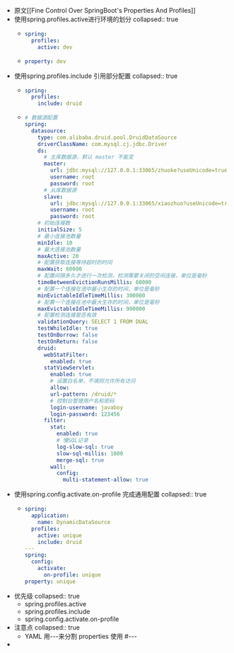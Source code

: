 - 原文[[Fine Control Over SpringBoot's Properties And Profiles]]
- 使用spring.profiles.active进行环境的划分
  collapsed:: true
	- ```application.yaml
	  spring:
	    profiles:
	      active: dev
	  ```
	- ```application-dev.yaml
	  property: dev
	  ```
- 使用spring.profiles.include 引用部分配置
  collapsed:: true
	- ```application.yaml
	  spring:
	    profiles:
	      include: druid
	  ```
	- ```application-druid.yaml
	  # 数据源配置
	  spring:
	    datasource:
	      type: com.alibaba.druid.pool.DruidDataSource
	      driverClassName: com.mysql.cj.jdbc.Driver
	      ds:
	        # 主库数据源，默认 master 不能变
	        master:
	          url: jdbc:mysql://127.0.0.1:33065/zhuoke?useUnicode=true&characterEncoding=utf8&zeroDateTimeBehavior=convertToNull&useSSL=false&serverTimezone=Asia/Shanghai
	          username: root
	          password: root
	        # 从库数据源
	        slave:
	          url: jdbc:mysql://127.0.0.1:33065/xiaozhuo?useUnicode=true&characterEncoding=utf8&zeroDateTimeBehavior=convertToNull&useSSL=false&serverTimezone=Asia/Shanghai
	          username: root
	          password: root
	      # 初始连接数
	      initialSize: 5
	      # 最小连接池数量
	      minIdle: 10
	      # 最大连接池数量
	      maxActive: 20
	      # 配置获取连接等待超时的时间
	      maxWait: 60000
	      # 配置间隔多久才进行一次检测，检测需要关闭的空闲连接，单位是毫秒
	      timeBetweenEvictionRunsMillis: 60000
	      # 配置一个连接在池中最小生存的时间，单位是毫秒
	      minEvictableIdleTimeMillis: 300000
	      # 配置一个连接在池中最大生存的时间，单位是毫秒
	      maxEvictableIdleTimeMillis: 900000
	      # 配置检测连接是否有效
	      validationQuery: SELECT 1 FROM DUAL
	      testWhileIdle: true
	      testOnBorrow: false
	      testOnReturn: false
	      druid:
	        webStatFilter:
	          enabled: true
	        statViewServlet:
	          enabled: true
	          # 设置白名单，不填则允许所有访问
	          allow:
	          url-pattern: /druid/*
	          # 控制台管理用户名和密码
	          login-username: javaboy
	          login-password: 123456
	        filter:
	          stat:
	            enabled: true
	            # 慢SQL记录
	            log-slow-sql: true
	            slow-sql-millis: 1000
	            merge-sql: true
	          wall:
	            config:
	              multi-statement-allow: true
	  ```
- 使用spring.config.activate.on-profile 完成通用配置
  collapsed:: true
	- ```application.yaml
	  spring:
	    application:
	      name: DynamicDataSource
	    profiles:
	      active: unique
	      include: druid
	  ---
	  spring:
	    config:
	      activate:
	        on-profile: unique
	  property: unique
	  ```
- 优先级
  collapsed:: true
	- spring.profiles.active
	- spring.profiles.include
	- spring.config.activate.on-profile
- 注意点
  collapsed:: true
	- YAML 用---来分割  properties 使用 \#---
-